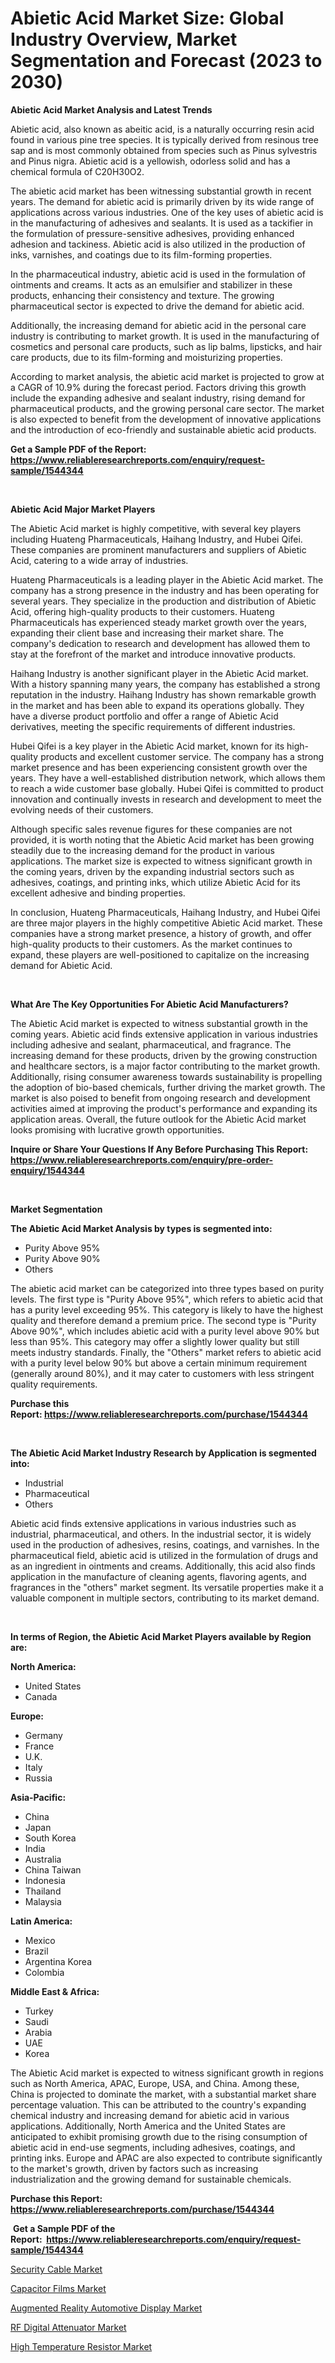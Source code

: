 <p><h1>Abietic Acid Market Size: Global Industry Overview, Market Segmentation and Forecast (2023 to 2030)</h1></p><p><strong>Abietic Acid Market Analysis and Latest Trends</strong></p>
<p><p>Abietic acid, also known as abeitic acid, is a naturally occurring resin acid found in various pine tree species. It is typically derived from resinous tree sap and is most commonly obtained from species such as Pinus sylvestris and Pinus nigra. Abietic acid is a yellowish, odorless solid and has a chemical formula of C20H30O2.</p><p>The abietic acid market has been witnessing substantial growth in recent years. The demand for abietic acid is primarily driven by its wide range of applications across various industries. One of the key uses of abietic acid is in the manufacturing of adhesives and sealants. It is used as a tackifier in the formulation of pressure-sensitive adhesives, providing enhanced adhesion and tackiness. Abietic acid is also utilized in the production of inks, varnishes, and coatings due to its film-forming properties.</p><p>In the pharmaceutical industry, abietic acid is used in the formulation of ointments and creams. It acts as an emulsifier and stabilizer in these products, enhancing their consistency and texture. The growing pharmaceutical sector is expected to drive the demand for abietic acid.</p><p>Additionally, the increasing demand for abietic acid in the personal care industry is contributing to market growth. It is used in the manufacturing of cosmetics and personal care products, such as lip balms, lipsticks, and hair care products, due to its film-forming and moisturizing properties.</p><p>According to market analysis, the abietic acid market is projected to grow at a CAGR of 10.9% during the forecast period. Factors driving this growth include the expanding adhesive and sealant industry, rising demand for pharmaceutical products, and the growing personal care sector. The market is also expected to benefit from the development of innovative applications and the introduction of eco-friendly and sustainable abietic acid products.</p></p>
<p><strong>Get a Sample PDF of the Report:&nbsp; <a href="https://www.reliableresearchreports.com/enquiry/request-sample/1544344">https://www.reliableresearchreports.com/enquiry/request-sample/1544344</a></strong></p>
<p>&nbsp;</p>
<p><strong>Abietic Acid Major Market Players</strong></p>
<p><p>The Abietic Acid market is highly competitive, with several key players including Huateng Pharmaceuticals, Haihang Industry, and Hubei Qifei. These companies are prominent manufacturers and suppliers of Abietic Acid, catering to a wide array of industries.</p><p>Huateng Pharmaceuticals is a leading player in the Abietic Acid market. The company has a strong presence in the industry and has been operating for several years. They specialize in the production and distribution of Abietic Acid, offering high-quality products to their customers. Huateng Pharmaceuticals has experienced steady market growth over the years, expanding their client base and increasing their market share. The company's dedication to research and development has allowed them to stay at the forefront of the market and introduce innovative products.</p><p>Haihang Industry is another significant player in the Abietic Acid market. With a history spanning many years, the company has established a strong reputation in the industry. Haihang Industry has shown remarkable growth in the market and has been able to expand its operations globally. They have a diverse product portfolio and offer a range of Abietic Acid derivatives, meeting the specific requirements of different industries.</p><p>Hubei Qifei is a key player in the Abietic Acid market, known for its high-quality products and excellent customer service. The company has a strong market presence and has been experiencing consistent growth over the years. They have a well-established distribution network, which allows them to reach a wide customer base globally. Hubei Qifei is committed to product innovation and continually invests in research and development to meet the evolving needs of their customers.</p><p>Although specific sales revenue figures for these companies are not provided, it is worth noting that the Abietic Acid market has been growing steadily due to the increasing demand for the product in various applications. The market size is expected to witness significant growth in the coming years, driven by the expanding industrial sectors such as adhesives, coatings, and printing inks, which utilize Abietic Acid for its excellent adhesive and binding properties.</p><p>In conclusion, Huateng Pharmaceuticals, Haihang Industry, and Hubei Qifei are three major players in the highly competitive Abietic Acid market. These companies have a strong market presence, a history of growth, and offer high-quality products to their customers. As the market continues to expand, these players are well-positioned to capitalize on the increasing demand for Abietic Acid.</p></p>
<p>&nbsp;</p>
<p><strong>What Are The Key Opportunities For Abietic Acid Manufacturers?</strong></p>
<p><p>The Abietic Acid market is expected to witness substantial growth in the coming years. Abietic acid finds extensive application in various industries including adhesive and sealant, pharmaceutical, and fragrance. The increasing demand for these products, driven by the growing construction and healthcare sectors, is a major factor contributing to the market growth. Additionally, rising consumer awareness towards sustainability is propelling the adoption of bio-based chemicals, further driving the market growth. The market is also poised to benefit from ongoing research and development activities aimed at improving the product's performance and expanding its application areas. Overall, the future outlook for the Abietic Acid market looks promising with lucrative growth opportunities.</p></p>
<p><strong>Inquire or Share Your Questions If Any Before Purchasing This Report: <a href="https://www.reliableresearchreports.com/enquiry/pre-order-enquiry/1544344">https://www.reliableresearchreports.com/enquiry/pre-order-enquiry/1544344</a></strong></p>
<p>&nbsp;</p>
<p><strong>Market Segmentation</strong></p>
<p><strong>The Abietic Acid Market Analysis by types is segmented into:</strong></p>
<p><ul><li>Purity Above 95%</li><li>Purity Above 90%</li><li>Others</li></ul></p>
<p><p>The abietic acid market can be categorized into three types based on purity levels. The first type is "Purity Above 95%", which refers to abietic acid that has a purity level exceeding 95%. This category is likely to have the highest quality and therefore demand a premium price. The second type is "Purity Above 90%", which includes abietic acid with a purity level above 90% but less than 95%. This category may offer a slightly lower quality but still meets industry standards. Finally, the "Others" market refers to abietic acid with a purity level below 90% but above a certain minimum requirement (generally around 80%), and it may cater to customers with less stringent quality requirements.</p></p>
<p><strong>Purchase this Report:&nbsp;<a href="https://www.reliableresearchreports.com/purchase/1544344">https://www.reliableresearchreports.com/purchase/1544344</a></strong></p>
<p>&nbsp;</p>
<p><strong>The Abietic Acid Market Industry Research by Application is segmented into:</strong></p>
<p><ul><li>Industrial</li><li>Pharmaceutical</li><li>Others</li></ul></p>
<p><p>Abietic acid finds extensive applications in various industries such as industrial, pharmaceutical, and others. In the industrial sector, it is widely used in the production of adhesives, resins, coatings, and varnishes. In the pharmaceutical field, abietic acid is utilized in the formulation of drugs and as an ingredient in ointments and creams. Additionally, this acid also finds application in the manufacture of cleaning agents, flavoring agents, and fragrances in the "others" market segment. Its versatile properties make it a valuable component in multiple sectors, contributing to its market demand.</p></p>
<p>&nbsp;</p>
<p><strong>In terms of Region, the Abietic Acid Market Players available by Region are:</strong></p>
<p>
    <p> <strong> North America: </strong>
        <ul>
            <li>United States</li>
            <li>Canada</li>
        </ul>
        </p> 
    <p> <strong> Europe: </strong>
        <ul>
            <li>Germany</li>
            <li>France</li>
            <li>U.K.</li>
            <li>Italy</li>
            <li>Russia</li>
        </ul>
        </p> 
    <p> <strong> Asia-Pacific: </strong>
        <ul>
            <li>China</li>
            <li>Japan</li>
            <li>South Korea</li>
            <li>India</li>
            <li>Australia</li>
            <li>China Taiwan</li>
            <li>Indonesia</li>
            <li>Thailand</li>
            <li>Malaysia</li>
        </ul>
        </p> 
    <p> <strong> Latin America: </strong>
        <ul>
            <li>Mexico</li>
            <li>Brazil</li>
            <li>Argentina Korea</li>
            <li>Colombia</li>
        </ul>
        </p> 
    <p> <strong> Middle East & Africa: </strong>
        <ul>
            <li>Turkey</li>
            <li>Saudi</li>
            <li>Arabia</li>
            <li>UAE</li>
            <li>Korea</li>
        </ul>
    </p>
    </p>
<p><p>The Abietic Acid market is expected to witness significant growth in regions such as North America, APAC, Europe, USA, and China. Among these, China is projected to dominate the market, with a substantial market share percentage valuation. This can be attributed to the country's expanding chemical industry and increasing demand for abietic acid in various applications. Additionally, North America and the United States are anticipated to exhibit promising growth due to the rising consumption of abietic acid in end-use segments, including adhesives, coatings, and printing inks. Europe and APAC are also expected to contribute significantly to the market's growth, driven by factors such as increasing industrialization and the growing demand for sustainable chemicals.</p></p>
<p><strong>Purchase this Report: <a href="https://www.reliableresearchreports.com/purchase/1544344">https://www.reliableresearchreports.com/purchase/1544344</a></strong></p>
<p>&nbsp;<strong>Get a Sample PDF of the Report:&nbsp;&nbsp;<a href="https://www.reliableresearchreports.com/enquiry/request-sample/1544344">https://www.reliableresearchreports.com/enquiry/request-sample/1544344</a></strong></p>
<p><strong></strong></p>
<p><p><a href="https://github.com/Chiragrp26/Market-Research-Report-List-1/blob/main/security-cable-market.md">Security Cable Market</a></p><p><a href="https://github.com/AKSHATREPORTPRIME/Market-Research-Report-List-1/blob/main/capacitor-films-market.md">Capacitor Films Market</a></p><p><a href="https://medium.com/@pillingbary7584/augmented-reality-automotive-display-market-the-key-to-successful-business-strategy-forecast-till-418325a80d2a">Augmented Reality Automotive Display Market</a></p><p><a href="https://medium.com/@nathanl41025/rf-digital-attenuator-nbsp-market-focuses-on-market-share-size-and-projected-forecast-till-2030-2c60885eb962">RF Digital Attenuator Market</a></p><p><a href="https://medium.com/@keygreen5469/analyzing-high-temperature-resistor-market-global-industry-perspective-and-forecast-2023-to-2030-0419deeb2a6a">High Temperature Resistor Market</a></p></p>